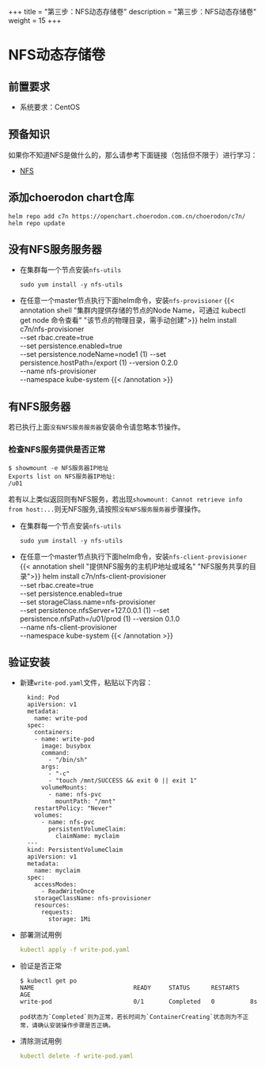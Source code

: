 +++
title = "第三步：NFS动态存储卷"
description = "第三步：NFS动态存储卷"
weight = 15
+++

# NFS动态存储卷

## 前置要求

- 系统要求：CentOS

## 预备知识

如果你不知道NFS是做什么的，那么请参考下面链接（包括但不限于）进行学习：

- [NFS](https://baike.baidu.com/item/NFS/812203)

## 添加choerodon chart仓库

```
helm repo add c7n https://openchart.choerodon.com.cn/choerodon/c7n/
helm repo update
```

## 没有NFS服务服务器

- 在集群每一个节点安装`nfs-utils`

    ```
    sudo yum install -y nfs-utils
    ```

- 在任意一个master节点执行下面helm命令，安装`nfs-provisioner`
{{< annotation shell "集群内提供存储的节点的Node Name，可通过 kubectl get node 命令查看" "该节点的物理目录，需手动创建">}}
helm install c7n/nfs-provisioner \
    --set rbac.create=true \
    --set persistence.enabled=true \
    --set persistence.nodeName=node1 \(1)
    --set persistence.hostPath=/export \(1)
    --version 0.2.0 \
    --name nfs-provisioner \
    --namespace kube-system
{{< /annotation >}}

## 有NFS服务器

若已执行上面`没有NFS服务服务器`安装命令请忽略本节操作。

### 检查NFS服务提供是否正常

```console
$ showmount -e NFS服务器IP地址
Exports list on NFS服务器IP地址:
/u01
```

若有以上类似返回则有NFS服务，若出现`showmount: Cannot retrieve info from host:...`则无NFS服务,请按照`没有NFS服务服务器`步骤操作。

- 在集群每一个节点安装`nfs-utils`

    ```
    sudo yum install -y nfs-utils
    ```

- 在任意一个master节点执行下面helm命令，安装`nfs-client-provisioner`
{{< annotation shell "提供NFS服务的主机IP地址或域名" "NFS服务共享的目录">}}
helm install c7n/nfs-client-provisioner \
    --set rbac.create=true \
    --set persistence.enabled=true \
    --set storageClass.name=nfs-provisioner \
    --set persistence.nfsServer=127.0.0.1 \(1)
    --set persistence.nfsPath=/u01/prod \(1)
    --version 0.1.0 \
    --name nfs-client-provisioner \
    --namespace kube-system
{{< /annotation >}}

## 验证安装

- 新建`write-pod.yaml`文件，粘贴以下内容：

        kind: Pod
        apiVersion: v1
        metadata:
          name: write-pod
        spec:
          containers:
          - name: write-pod
            image: busybox
            command:
              - "/bin/sh"
            args:
              - "-c"
              - "touch /mnt/SUCCESS && exit 0 || exit 1"
            volumeMounts:
              - name: nfs-pvc
                mountPath: "/mnt"
          restartPolicy: "Never"
          volumes:
            - name: nfs-pvc
              persistentVolumeClaim:
                claimName: myclaim
        ---
        kind: PersistentVolumeClaim
        apiVersion: v1
        metadata:
          name: myclaim
        spec:
          accessModes:
            - ReadWriteOnce
          storageClassName: nfs-provisioner
          resources:
            requests:
              storage: 1Mi

- 部署测试用例

    ```yaml
    kubectl apply -f write-pod.yaml
    ```

- 验证是否正常

    ```console
    $ kubectl get po
    NAME                            READY     STATUS      RESTARTS   AGE
    write-pod                       0/1       Completed   0          8s
    ```

      pod状态为`Completed`则为正常，若长时间为`ContainerCreating`状态则为不正常，请确认安装操作步骤是否正确。

- 清除测试用例

    ```yaml
    kubectl delete -f write-pod.yaml
    ```